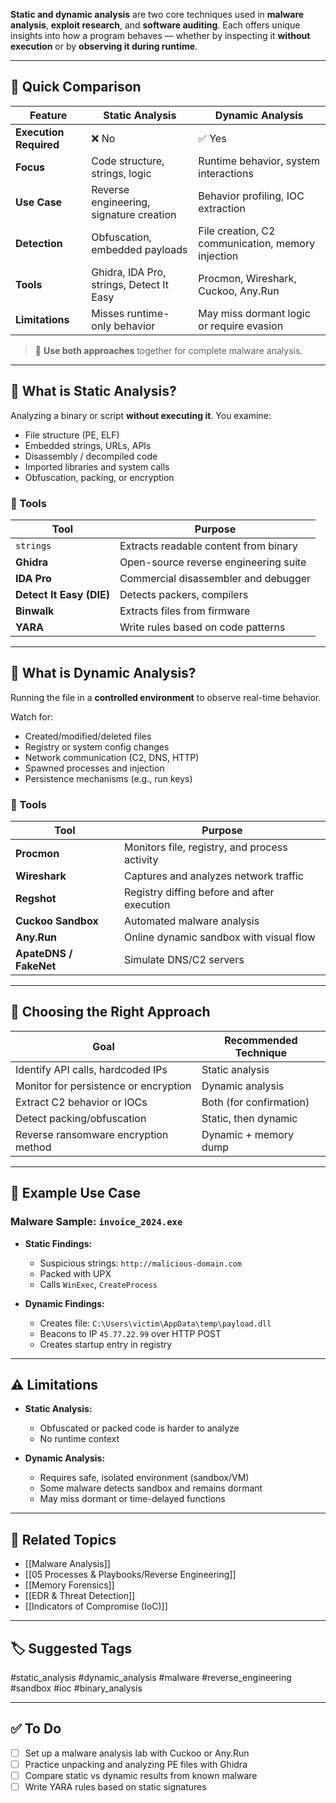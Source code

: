 **Static and dynamic analysis** are two core techniques used in **malware analysis**, **exploit research**, and **software auditing**. Each offers unique insights into how a program behaves — whether by inspecting it **without execution** or by **observing it during runtime**.

---

## 🧱 Quick Comparison

| Feature             | **Static Analysis**                          | **Dynamic Analysis**                             |
|---------------------|----------------------------------------------|--------------------------------------------------|
| **Execution Required** | ❌ No                                       | ✅ Yes                                            |
| **Focus**            | Code structure, strings, logic              | Runtime behavior, system interactions            |
| **Use Case**         | Reverse engineering, signature creation     | Behavior profiling, IOC extraction               |
| **Detection**        | Obfuscation, embedded payloads              | File creation, C2 communication, memory injection|
| **Tools**            | Ghidra, IDA Pro, strings, Detect It Easy    | Procmon, Wireshark, Cuckoo, Any.Run              |
| **Limitations**      | Misses runtime-only behavior                | May miss dormant logic or require evasion        |

> 🧠 **Use both approaches** together for complete malware analysis.

---

## 🔬 What is Static Analysis?

Analyzing a binary or script **without executing it**. You examine:
- File structure (PE, ELF)
- Embedded strings, URLs, APIs
- Disassembly / decompiled code
- Imported libraries and system calls
- Obfuscation, packing, or encryption

### 🔧 Tools

| Tool         | Purpose                                  |
|--------------|------------------------------------------|
| `strings`    | Extracts readable content from binary    |
| **Ghidra**   | Open-source reverse engineering suite    |
| **IDA Pro**  | Commercial disassembler and debugger     |
| **Detect It Easy (DIE)** | Detects packers, compilers    |
| **Binwalk**  | Extracts files from firmware             |
| **YARA**     | Write rules based on code patterns       |

---

## 🧪 What is Dynamic Analysis?

Running the file in a **controlled environment** to observe real-time behavior.

Watch for:
- Created/modified/deleted files
- Registry or system config changes
- Network communication (C2, DNS, HTTP)
- Spawned processes and injection
- Persistence mechanisms (e.g., run keys)

### 🔧 Tools

| Tool         | Purpose                                |
|--------------|----------------------------------------|
| **Procmon**  | Monitors file, registry, and process activity |
| **Wireshark**| Captures and analyzes network traffic  |
| **Regshot**  | Registry diffing before and after execution |
| **Cuckoo Sandbox** | Automated malware analysis        |
| **Any.Run**  | Online dynamic sandbox with visual flow |
| **ApateDNS / FakeNet** | Simulate DNS/C2 servers       |

---

## 🧠 Choosing the Right Approach

| Goal                                      | Recommended Technique    |
|-------------------------------------------|---------------------------|
| Identify API calls, hardcoded IPs         | Static analysis           |
| Monitor for persistence or encryption     | Dynamic analysis          |
| Extract C2 behavior or IOCs               | Both (for confirmation)   |
| Detect packing/obfuscation                | Static, then dynamic      |
| Reverse ransomware encryption method      | Dynamic + memory dump     |

---

## 📘 Example Use Case

### Malware Sample: `invoice_2024.exe`

- **Static Findings:**
  - Suspicious strings: `http://malicious-domain.com`
  - Packed with UPX
  - Calls `WinExec`, `CreateProcess`

- **Dynamic Findings:**
  - Creates file: `C:\Users\victim\AppData\temp\payload.dll`
  - Beacons to IP `45.77.22.99` over HTTP POST
  - Creates startup entry in registry

---

## ⚠️ Limitations

- **Static Analysis:**
  - Obfuscated or packed code is harder to analyze
  - No runtime context

- **Dynamic Analysis:**
  - Requires safe, isolated environment (sandbox/VM)
  - Some malware detects sandbox and remains dormant
  - May miss dormant or time-delayed functions

---

## 🔗 Related Topics

- [[Malware Analysis]]
- [[05 Processes & Playbooks/Reverse Engineering]]
- [[Memory Forensics]]
- [[EDR & Threat Detection]]
- [[Indicators of Compromise (IoC)]]

---

## 🏷 Suggested Tags

#static_analysis #dynamic_analysis #malware #reverse_engineering #sandbox #ioc #binary_analysis

---

## ✅ To Do

- [ ] Set up a malware analysis lab with Cuckoo or Any.Run
- [ ] Practice unpacking and analyzing PE files with Ghidra
- [ ] Compare static vs dynamic results from known malware
- [ ] Write YARA rules based on static signatures
